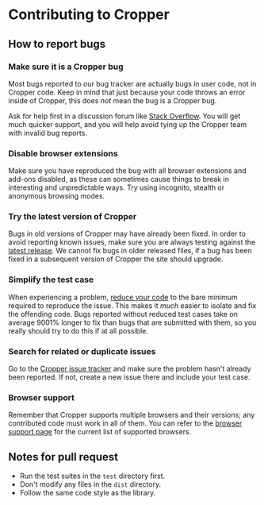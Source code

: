 # Contributing to Cropper

## How to report bugs

### Make sure it is a Cropper bug

Most bugs reported to our bug tracker are actually bugs in user code, not in Cropper code. Keep in mind that just because your code throws an error inside of Cropper, this does *not* mean the bug is a Cropper bug.

Ask for help first in a discussion forum like [Stack Overflow](http://stackoverflow.com/). You will get much quicker support, and you will help avoid tying up the Cropper team with invalid bug reports.

### Disable browser extensions

Make sure you have reproduced the bug with all browser extensions and add-ons disabled, as these can sometimes cause things to break in interesting and unpredictable ways. Try using incognito, stealth or anonymous browsing modes.

### Try the latest version of Cropper

Bugs in old versions of Cropper may have already been fixed. In order to avoid reporting known issues, make sure you are always testing against the [latest release](https://github.com/fengyuanchen/cropper/releases/latest). We cannot fix bugs in older released files, if a bug has been fixed in a subsequent version of Cropper the site should upgrade.

### Simplify the test case

When experiencing a problem, [reduce your code](http://webkit.org/quality/reduction.html) to the bare minimum required to reproduce the issue. This makes it *much* easier to isolate and fix the offending code. Bugs reported without reduced test cases take on average 9001% longer to fix than bugs that are submitted with them, so you really should try to do this if at all possible.

### Search for related or duplicate issues

Go to the [Cropper issue tracker](https://github.com/fengyuanchen/cropper/issues) and make sure the problem hasn't already been reported. If not, create a new issue there and include your test case.

### Browser support

Remember that Cropper supports multiple browsers and their versions; any contributed code must work in all of them. You can refer to the [browser support page](README.md#browser-support) for the current list of supported browsers.

## Notes for pull request

- Run the test suites in the `test` directory first.
- Don't modify any files in the `dist` directory.
- Follow the same code style as the library.
